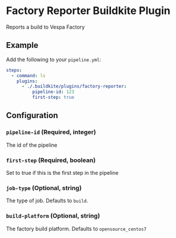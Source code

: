 # Factory Reporter Buildkite Plugin
Reports a build to Vespa Factory

## Example

Add the following to your `pipeline.yml`:

```yml
steps:
  - command: ls
    plugins:
      - ./.buildkite/plugins/factory-reporter:
          pipeline-id: 123
          first-step: true
```

## Configuration

### `pipeline-id` (Required, integer)

The id of the pipeline

### `first-step` (Required, boolean)

Set to true if this is the first step in the pipeline

### `job-type` (Optional, string)

The type of job. Defaults to `build`.

### `build-platform` (Optional, string)

The factory build platform. Defaults to `opensource_centos7`
